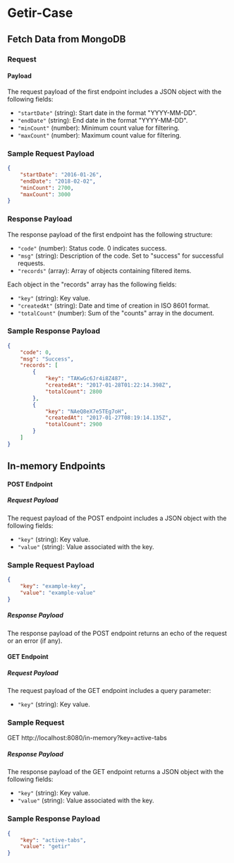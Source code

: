 # Getir-Case

## Fetch Data from MongoDB

### Request

#### Payload

The request payload of the first endpoint includes a JSON object with the following fields:

- `"startDate"` (string): Start date in the format "YYYY-MM-DD".
- `"endDate"` (string): End date in the format "YYYY-MM-DD".
- `"minCount"` (number): Minimum count value for filtering.
- `"maxCount"` (number): Maximum count value for filtering.

### Sample Request Payload

```json
{
    "startDate": "2016-01-26",
    "endDate": "2018-02-02",
    "minCount": 2700,
    "maxCount": 3000
}
```

### Response Payload

The response payload of the first endpoint has the following structure:

- `"code"` (number): Status code. 0 indicates success.
- `"msg"` (string): Description of the code. Set to "success" for successful requests.
- `"records"` (array): Array of objects containing filtered items.

Each object in the "records" array has the following fields:

- `"key"` (string): Key value.
- `"createdAt"` (string): Date and time of creation in ISO 8601 format.
- `"totalCount"` (number): Sum of the "counts" array in the document.

### Sample Response Payload

```json
{
    "code": 0,
    "msg": "Success",
    "records": [
        {
            "key": "TAKwGc6Jr4i8Z487",
            "createdAt": "2017-01-28T01:22:14.398Z",
            "totalCount": 2800
        },
        {
            "key": "NAeQ8eX7e5TEg7oH",
            "createdAt": "2017-01-27T08:19:14.135Z",
            "totalCount": 2900
        }
    ]
}
```

## In-memory Endpoints

#### POST Endpoint

##### Request Payload

The request payload of the POST endpoint includes a JSON object with the following fields:

- `"key"` (string): Key value.
- `"value"` (string): Value associated with the key.

### Sample Request Payload
```json
{
    "key": "example-key",
    "value": "example-value"
}
```

##### Response Payload

The response payload of the POST endpoint returns an echo of the request or an error (if any).

#### GET Endpoint

##### Request Payload

The request payload of the GET endpoint includes a query parameter:

- `"key"` (string): Key value.

### Sample Request

GET http://localhost:8080/in-memory?key=active-tabs

##### Response Payload

The response payload of the GET endpoint returns a JSON object with the following fields:

- `"key"` (string): Key value.
- `"value"` (string): Value associated with the key.

### Sample Response Payload
```json
{
    "key": "active-tabs",
    "value": "getir"
}
```
